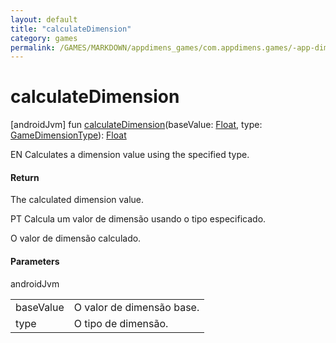 ```yaml
---
layout: default
title: "calculateDimension"
category: games
permalink: /GAMES/MARKDOWN/appdimens_games/com.appdimens.games/-app-dimens-games/calculate-dimension.html
---
```


# calculateDimension

[androidJvm]
fun [calculateDimension](calculate-dimension.md)(baseValue: [Float](https://kotlinlang.org/api/core/kotlin-stdlib/kotlin/-float/index.html), type: [GameDimensionType](../-game-dimension-type/README.md)): [Float](https://kotlinlang.org/api/core/kotlin-stdlib/kotlin/-float/index.html)

EN Calculates a dimension value using the specified type.

#### Return

The calculated dimension value.

PT Calcula um valor de dimensão usando o tipo especificado.

O valor de dimensão calculado.

#### Parameters

androidJvm

| | |
|---|---|
| baseValue | O valor de dimensão base. |
| type | O tipo de dimensão. |